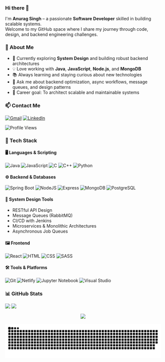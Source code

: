 ### Hi there 👋  
I'm **Anurag Singh** – a passionate **Software Developer** skilled in building scalable systems.  
Welcome to my GitHub space where I share my journey through code, design, and backend engineering challenges.

### 🧠 About Me
- 🔭 Currently exploring **System Design** and building robust backend architectures  
- 💡 Love working with **Java**, **JavaScript**, **Node.js**, and **MongoDB**
- 📚 Always learning and staying curious about new technologies
- 💬 Ask me about backend optimization, async workflows, message queues, and design patterns
- 🎯 Career goal: To architect scalable and maintainable systems


### 📫 Contact Me
<a href="mailto:anurag10202@gmail.com">![Gmail](https://img.shields.io/badge/Gmail-D14836?style=flat-square&logo=gmail&logoColor=white)</a>
<a href="https://www.linkedin.com/in/anuragsingh10202/">![LinkedIn](https://img.shields.io/badge/LinkedIn-0077B5?style=flat-square&logo=linkedin&logoColor=white)</a>

<p align="left">
  <img src="https://rushter.com/counter.svg" alt="Profile Views" />
</p>


### 🧰 Tech Stack

#### 🖥️ Languages & Scripting
![Java](https://img.shields.io/badge/java-%23ED8B00.svg?style=for-the-badge&logo=openjdk&logoColor=white)
![JavaScript](https://img.shields.io/badge/javascript-%23323330.svg?style=for-the-badge&logo=javascript&logoColor=%23F7DF1E)
![C](https://img.shields.io/badge/c-%2300599C.svg?style=for-the-badge&logo=c&logoColor=white)
![C++](https://img.shields.io/badge/c++-%2300599C.svg?style=for-the-badge&logo=c%2B%2B&logoColor=white)
![Python](https://img.shields.io/badge/python-3670A0?style=for-the-badge&logo=python&logoColor=ffdd54)

#### ⚙️ Backend & Databases
![Spring Boot](https://img.shields.io/badge/Spring%20Boot-%236DB33F.svg?style=for-the-badge&logo=springboot&logoColor=white)
![NodeJS](https://img.shields.io/badge/node.js-6DA55F?style=for-the-badge&logo=node.js&logoColor=white)
![Express](https://img.shields.io/badge/express.js-%23404d59.svg?style=for-the-badge&logo=express&logoColor=white)
![MongoDB](https://img.shields.io/badge/mongodb-%234ea94b.svg?style=for-the-badge&logo=mongodb&logoColor=white)
![PostgreSQL](https://img.shields.io/badge/postgresql-%23336791.svg?style=for-the-badge&logo=postgresql&logoColor=white)

#### 🧱 System Design Tools
- RESTful API Design  
- Message Queues (RabbitMQ)  
- CI/CD with Jenkins  
- Microservices & Monolithic Architectures  
- Asynchronous Job Queues  

#### 🖼️ Frontend
![React](https://img.shields.io/badge/react-%2320232a.svg?style=for-the-badge&logo=react&logoColor=%2361DAFB)
![HTML](https://img.shields.io/badge/html-%23E34F26.svg?style=for-the-badge&logo=html5&logoColor=white)
![CSS](https://img.shields.io/badge/css3-%231572B6.svg?style=for-the-badge&logo=css3&logoColor=white)
![SASS](https://img.shields.io/badge/SASS-hotpink.svg?style=for-the-badge&logo=SASS&logoColor=white)

#### 🛠️ Tools & Platforms
![Git](https://img.shields.io/badge/git-%23F05033.svg?style=for-the-badge&logo=git&logoColor=white)
![Netlify](https://img.shields.io/badge/netlify-%23000000.svg?style=for-the-badge&logo=netlify&logoColor=#00C7B7)
![Jupyter Notebook](https://img.shields.io/badge/jupyter-%23FA0F00.svg?style=for-the-badge&logo=jupyter&logoColor=white)
![Visual Studio](https://img.shields.io/badge/Visual%20Studio-5C2D91.svg?style=for-the-badge&logo=visual-studio&logoColor=white)


### 📊 GitHub Stats

<p align="left">
  <img width="49.5%" src="https://github-readme-stats.vercel.app/api?username=anuragc10&show_icons=true&theme=gruvbox&hide_border=true" />
  <img width="49.5%" src="https://github-readme-streak-stats.herokuapp.com/?user=anuragc10&theme=gruvbox&hide_border=true" />
</p>
<p align="center">
  <img width="40%" src="https://github-readme-stats.vercel.app/api/top-langs/?username=anuragc10&theme=gruvbox&hide=Jupyter&layout=compact" />
</p>
<p align="center">
  <img  src="https://raw.githubusercontent.com/Elanza-48/Elanza-48/main/resources/img/github-contribution-grid-snake.svg"
    alt="example" />
</p>


